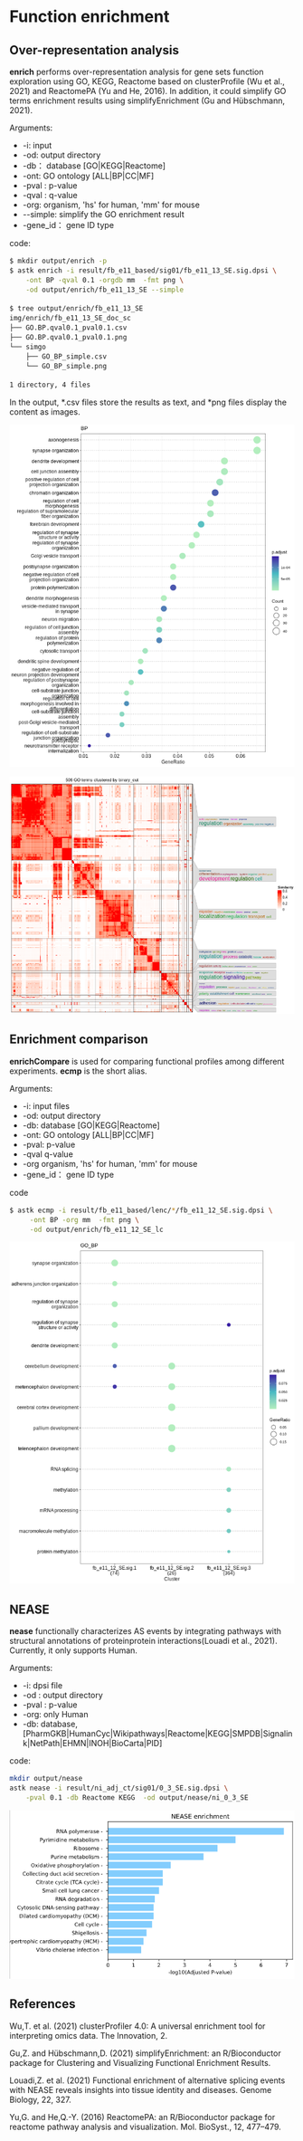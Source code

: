 # Function enrichment

## Over-representation analysis

**enrich** performs over-representation analysis for gene sets function exploration using GO, KEGG, Reactome based on clusterProfile (Wu et al., 2021) and ReactomePA (Yu and He, 2016). In addition, it could simplify GO terms enrichment results using simplifyEnrichment (Gu and Hübschmann, 2021).

Arguments:

* -i: input
* -od: output directory
* -db： database [GO|KEGG|Reactome]
* -ont:  GO ontology [ALL|BP|CC|MF]
* -pval : p-value
* -qval : q-value
* -org:  organism, 'hs' for human, 'mm' for mouse
* --simple: simplify the GO enrichment result
* -gene_id： gene ID type

code:

```bash
$ mkdir output/enrich -p
$ astk enrich -i result/fb_e11_based/sig01/fb_e11_13_SE.sig.dpsi \
    -ont BP -qval 0.1 -orgdb mm  -fmt png \
    -od output/enrich/fb_e11_13_SE --simple

$ tree output/enrich/fb_e11_13_SE
img/enrich/fb_e11_13_SE_doc_sc
├── GO.BP.qval0.1_pval0.1.csv
├── GO.BP.qval0.1_pval0.1.png
└── simgo
    ├── GO_BP_simple.csv
    └── GO_BP_simple.png

1 directory, 4 files

```

In the output, *.csv files store the results as text, and *png files display the content as images.

<img src='static/img/GO.BP.qval0.1_pval0.1.png' alt="GO.BP.qval0.1_pval0.1.png"></img>

<img src='static/img/GO_BP_simple.png' alt="GO_BP_simple.png"></img>

## Enrichment comparison

**enrichCompare** is used for comparing functional profiles among different experiments. **ecmp**  is the short alias.

Arguments:

* -i: input files
* -od: output directory
* -db: database [GO|KEGG|Reactome]
* -ont:  GO ontology [ALL|BP|CC|MF]
* -pval: p-value
* -qval q-value
* -org organism, 'hs' for human, 'mm' for mouse
* -gene_id： gene ID type

code

```bash
$ astk ecmp -i result/fb_e11_based/lenc/*/fb_e11_12_SE.sig.dpsi \
     -ont BP -org mm  -fmt png \
     -od output/enrich/fb_e11_12_SE_lc
```

<img src='static/img/GO.cmp.BP.qval0.1_pval0.1.png' alt="nease.png"></img>

## NEASE

**nease** functionally characterizes AS events by integrating pathways with structural annotations of proteinprotein interactions(Louadi et al., 2021). Currently, it only supports Human.

Arguments:

* -i: dpsi file
* -od : output directory
* -pval : p-value
* -org: only Human
* -db: database, [PharmGKB|HumanCyc|Wikipathways|Reactome|KEGG|SMPDB|Signalink|NetPath|EHMN|INOH|BioCarta|PID]

code:

```bash
mkdir output/nease
astk nease -i result/ni_adj_ct/sig01/0_3_SE.sig.dpsi \
    -pval 0.1 -db Reactome KEGG  -od output/nease/ni_0_3_SE

```

<img src='static/img/nease.png' alt="nease.png"></img>

<h2>References</h2>
<p>
Wu,T. et al. (2021) clusterProfiler 4.0: A universal enrichment tool for interpreting omics data. The Innovation, 2.
</p>
<p>
Gu,Z. and Hübschmann,D. (2021) simplifyEnrichment: an R/Bioconductor package for Clustering and Visualizing Functional Enrichment Results.
</p>
<p>
Louadi,Z. et al. (2021) Functional enrichment of alternative splicing events with NEASE reveals insights into tissue identity and diseases. Genome Biology, 22, 327.
</p>
<p>
Yu,G. and He,Q.-Y. (2016) ReactomePA: an R/Bioconductor package for reactome pathway analysis and visualization. Mol. BioSyst., 12, 477–479.
</p>
